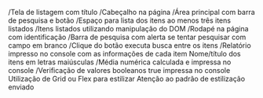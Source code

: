  /Tela de listagem com título
 /Cabeçalho na página
 /Área principal com barra de pesquisa e botão
 /Espaço para lista dos itens
 ao menos três itens listados
 /Itens listados utilizando manipulação do DOM
 /Rodapé na página com identificação
 /Barra de pesquisa com alerta se tentar pesquisar com campo em branco
 /Clique do botão executa busca entre os itens
 /Relatório impresso no console com as informações de cada item
 Nome/título dos itens em letras maiúsculas
 /Média numérica calculada e impressa no console
 /Verificação de valores booleanos true impressa no console
 Utilização de Grid ou Flex para estilizar
 Atenção ao padrão de estilização enviado